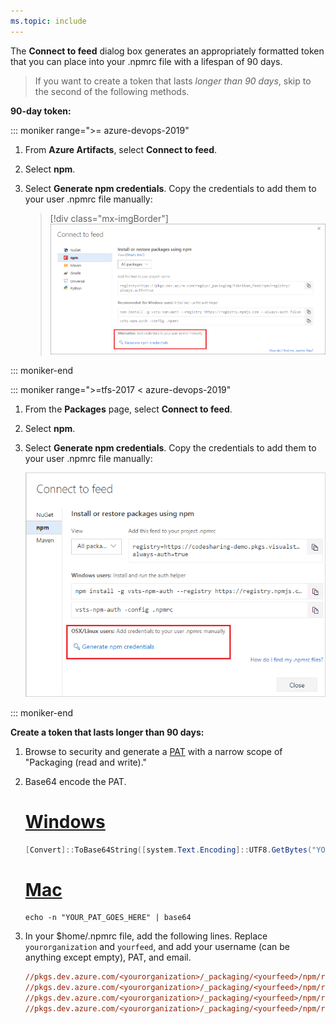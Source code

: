 ```yaml
---
ms.topic: include
---
```


The **Connect to feed** dialog box generates an appropriately formatted token that you can place into your .npmrc file with a lifespan of 90 days.

>  If you want to create a token that lasts _longer than 90 days_, skip to the second of the following methods.

**90-day token:**

::: moniker range=">= azure-devops-2019"

1. From **Azure Artifacts**, select **Connect to feed**.

1. Select **npm**.

1. Select **Generate npm credentials**. Copy the credentials to add them to your user .npmrc file manually:

   > [!div class="mx-imgBorder"] 
   >![Connect to feed from Azure Artifacts Linux/Mac credentials](../../_shared/_img/connect-to-feed-npm-creds-azure-devops-newnav.png)
   > 

::: moniker-end

::: moniker range=">=tfs-2017 < azure-devops-2019"

1. From the **Packages** page, select **Connect to feed**.

1. Select **npm**.

1. Select **Generate npm credentials**. Copy the credentials to add them to your user .npmrc file manually:

    ![Connect to feed from Azure Artifacts Linux/Mac credentials](../../_shared/_img/connect-to-feed-npm-creds.png)

::: moniker-end

**Create a token that lasts longer than 90 days:**

1. Browse to security and generate a [PAT](../../../organizations/accounts/use-personal-access-tokens-to-authenticate.md) with a narrow scope of "Packaging (read and write)."

1. Base64 encode the PAT.

    # [Windows](#tab/windows)
    ```powershell
    [Convert]::ToBase64String([system.Text.Encoding]::UTF8.GetBytes("YOUR_PAT_GOES_HERE"))
    ```

    # [Mac](#tab/mac)
    ```
    echo -n "YOUR_PAT_GOES_HERE" | base64
    ```

1. In your $home/.npmrc file, add the following lines. Replace `yourorganization` and `yourfeed`, and add your username (can be anything except empty), PAT, and email.

   ```ini
   //pkgs.dev.azure.com/<yourorganization>/_packaging/<yourfeed>/npm/registry/:username=ANYTHING-BUT-EMPTY
   //pkgs.dev.azure.com/<yourorganization>/_packaging/<yourfeed>/npm/registry/:_password=BASE64-ENCODED-PAT-GOES-HERE
   //pkgs.dev.azure.com/<yourorganization>/_packaging/<yourfeed>/npm/registry/:email=YOUREMAIL@EXAMPLE.COM
   //pkgs.dev.azure.com/<yourorganization>/_packaging/<yourfeed>/npm/registry/:always-auth=true
   ```
